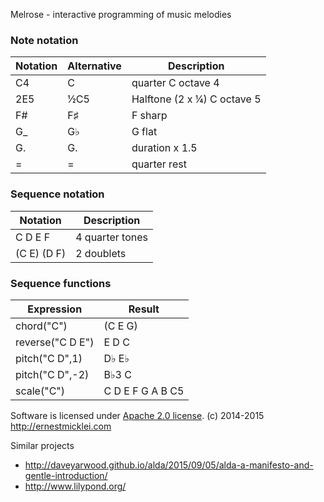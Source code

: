 Melrose - interactive programming of music melodies

### Note notation

| Notation | Alternative | Description 
|----------|-------|-------------
| C4       | C     | quarter C octave 4 
| 2E5      | ½C5   | Halftone (2 x ¼) C octave 5
| F#       | F♯    | F sharp
| G_       | G♭    | G flat
| G.       | G.    | duration x 1.5 
| =        | =     | quarter rest

### Sequence notation

| Notation    | Description 
|-------------|---
| C D E F     | 4 quarter tones
| (C E) (D F) | 2 doublets


### Sequence functions

| Expression       | Result
|------------------|----
| chord("C")       | (C E G)
| reverse("C D E") | E D C
| pitch("C D",1)   | D♭ E♭
| pitch("C D",-2)  | B♭3 C
| scale("C")       | C D E F G A B C5


Software is licensed under [Apache 2.0 license](LICENSE).
(c) 2014-2015 http://ernestmicklei.com 


Similar projects
- http://daveyarwood.github.io/alda/2015/09/05/alda-a-manifesto-and-gentle-introduction/
- http://www.lilypond.org/